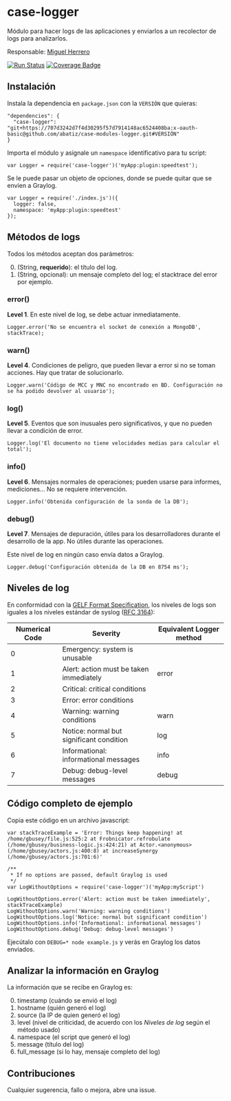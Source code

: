 # case-logger
Módulo para hacer logs de las aplicaciones y enviarlos a un recolector de logs para analizarlos.

Responsable: [Miguel Herrero](https://github.com/Miguel-Herrero)

[![Run Status](https://api.shippable.com/projects/579b43a3a8f22a0c00a44a1a/badge?branch=logger)](https://app.shippable.com/projects/579b43a3a8f22a0c00a44a1a) [![Coverage Badge](https://api.shippable.com/projects/579b43a3a8f22a0c00a44a1a/coverageBadge?branch=logger)](https://app.shippable.com/projects/579b43a3a8f22a0c00a44a1a)

## Instalación

Instala la dependencia en `package.json` con la `VERSIÓN` que quieras:

```
"dependencies": {
  "case-logger": "git+https://707d3242d7f4d30295f57d7914148ac6524408ba:x-oauth-basic@github.com/abatiz/case-modules-logger.git#VERSIÓN"
}
```

Importa el módulo y asígnale un `namespace` identificativo para tu script:

    var Logger = require('case-logger')('myApp:plugin:speedtest');
    
Se le puede pasar un objeto de opciones, donde se puede quitar que se envíen a Graylog.

```
var Logger = require('./index.js')({
  logger: false,
  namespace: 'myApp:plugin:speedtest'
});
```
    
## Métodos de logs

Todos los métodos aceptan dos parámetros:

0. (String, **requerido**): el título del log.
1. (String, opcional): un mensaje completo del log; el stacktrace del error por ejemplo.

### error()

**Level 1**. En este nivel de log, se debe actuar inmediatamente.

    Logger.error('No se encuentra el socket de conexión a MongoDB', stackTrace);
    
### warn()

**Level 4**. Condiciones de peligro, que pueden llevar a error si no se toman acciones. Hay que tratar de solucionarlo.

    Logger.warn('Código de MCC y MNC no encontrado en BD. Configuración no se ha podido devolver al usuario');
    
### log()

**Level 5**. Eventos que son inusuales pero significativos, y que no pueden llevar a condición de error.

    Logger.log('El documento no tiene velocidades medias para calcular el total');
    
### info()

**Level 6**. Mensajes normales de operaciones; pueden usarse para informes, mediciones… No se requiere intervención.

    Logger.info('Obtenida configuración de la sonda de la DB');
    
### debug()

**Level 7**. Mensajes de depuración, útiles para los desarrolladores durante el desarrollo de la app. No útiles durante las operaciones.

Este nivel de log en ningún caso envía datos a Graylog.

    Logger.debug('Configuración obtenida de la DB en 8754 ms');

## Niveles de log
En conformidad con la [GELF Format Specification](http://docs.graylog.org/en/2.0/pages/gelf.html#gelf-format-specification), los niveles de logs son iguales a los niveles estándar de syslog ([RFC 3164](http://www.ietf.org/rfc/rfc3164.txt)):

| Numerical Code | Severity                                 | Equivalent Logger method |
|----------------|------------------------------------------|--------------------------|
|        0       | Emergency: system is unusable            |                          |
|        1       | Alert: action must be taken immediately  |           error          |
|        2       | Critical: critical conditions            |                          |
|        3       | Error: error conditions                  |                          |
|        4       | Warning: warning conditions              |           warn           |
|        5       | Notice: normal but significant condition |            log           |
|        6       | Informational: informational messages    |           info           |
|        7       | Debug: debug-level messages              |           debug          |

## Código completo de ejemplo

Copia este código en un archivo javascript:

````
var stackTraceExample = 'Error: Things keep happening! at /home/gbusey/file.js:525:2 at Frobnicator.refrobulate (/home/gbusey/business-logic.js:424:21) at Actor.<anonymous> (/home/gbusey/actors.js:400:8) at increaseSynergy (/home/gbusey/actors.js:701:6)'

/**
 * If no options are passed, default Graylog is used
 */
var LogWithoutOptions = require('case-logger')('myApp:myScript')

LogWithoutOptions.error('Alert: action must be taken immediately', stackTraceExample)
LogWithoutOptions.warn('Warning: warning conditions')
LogWithoutOptions.log('Notice: normal but significant condition')
LogWithoutOptions.info('Informational: informational messages')
LogWithoutOptions.debug('Debug: debug-level messages')
````
Ejecútalo con `DEBUG=* node example.js` y verás en Graylog los datos enviados.

## Analizar la información en Graylog

La información que se recibe en Graylog es:

0. timestamp (cuándo se envió el log)
0. hostname (quién generó el log)
0. source (la IP de quien generó el log)
0. level (nivel de criticidad, de acuerdo con los *Niveles de log* según el método usado)
0. namespace (el script que generó el log)
0. message (título del log)
0. full_message (si lo hay, mensaje completo del log)

## Contribuciones

Cualquier sugerencia, fallo o mejora, abre una issue.
